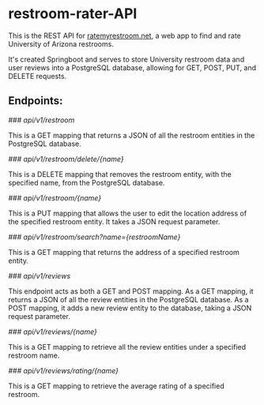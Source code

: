 # restroom-rater-API
This is the REST API for [ratemyrestroom.net](https://ratemyrestroom.net/), a web app to find and rate University of Arizona restrooms. 

It's created Springboot and serves to store University restroom data and user reviews into a PostgreSQL database, allowing for GET, POST, PUT, and DELETE requests.

## Endpoints:

_### api/v1/restroom_

This is a GET mapping that returns a JSON of all the restroom entities in the PostgreSQL database.

_### api/v1/restroom/delete/{name}_

This is a DELETE mapping that removes the restroom entity, with the specified name, from the PostgreSQL database.

_### api/v1/restroom/{name}_

This is a PUT mapping that allows the user to edit the location address of the specified restroom entity. It takes a JSON request parameter.

_### api/v1/restroom/search?name={restroomName}_

This is a GET mapping that returns the address of a specified restroom entity.

_### api/v1/reviews_

This endpoint acts as both a GET and POST mapping. As a GET mapping, it returns a JSON of all the review entities in the PostgreSQL database.
As a POST mapping, it adds a new review entity to the database, taking a JSON request parameter.

_### api/v1/reviews/{name}_

This is a GET mapping to retrieve all the review entities under a specified restroom name.

_### api/v1/reviews/rating/{name}_

This is a GET mapping to retrieve the average rating of a specified restroom. 
